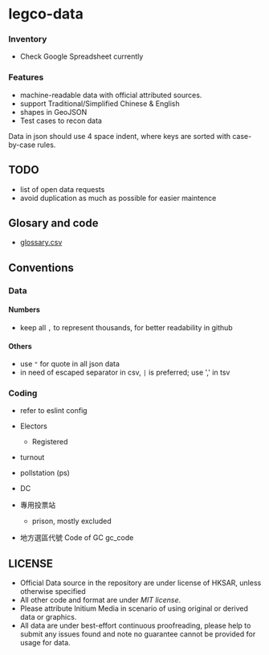 # legco-data

### Inventory
- Check Google Spreadsheet currently

### Features
- machine-readable data with official attributed sources.
- support Traditional/Simplified Chinese & English
- shapes in GeoJSON
- Test cases to recon data

Data in json should use 4 space indent, where keys are sorted with case-by-case rules.

## TODO
- list of open data requests
- avoid duplication as much as possible for easier maintence 

## Glosary and code
- [glossary.csv](glossary.csv)

## Conventions
### Data
#### Numbers
- keep all `,` to represent thousands, for better readability in github
#### Others
- use `"` for quote in all json data
- in need of escaped separator in csv, `|` is preferred; use ',' in tsv
### Coding
- refer to eslint config

- Electors
  - Registered
- turnout

- pollstation (ps)

- DC

- 專用投票站
  - prison, mostly excluded

- 地方選區代號 Code of GC gc_code

## LICENSE
- Official Data source in the repository are under license of HKSAR, unless otherwise specified
- All other code and format are under *MIT license*.
- Please attribute Initium Media in scenario of using original or derived data or graphics.
- All data are under best-effort continuous proofreading, please help to submit any issues found and note no guarantee cannot be provided for usage for data.
